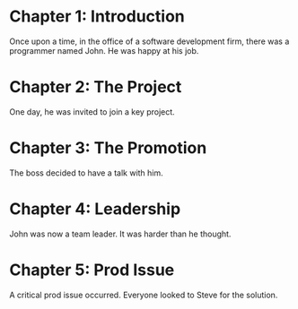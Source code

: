 # Chapter 1: Introduction
Once upon a time, in the office of a software development firm, there was a programmer named John. He was happy at his job.
# Chapter 2: The Project
One day, he was invited to join a key project.
# Chapter 3: The Promotion
The boss decided to have a talk with him.	
# Chapter 4: Leadership
John was now a team leader. It was harder than he thought.
# Chapter 5: Prod Issue
A critical prod issue occurred. Everyone looked to Steve for the solution.
